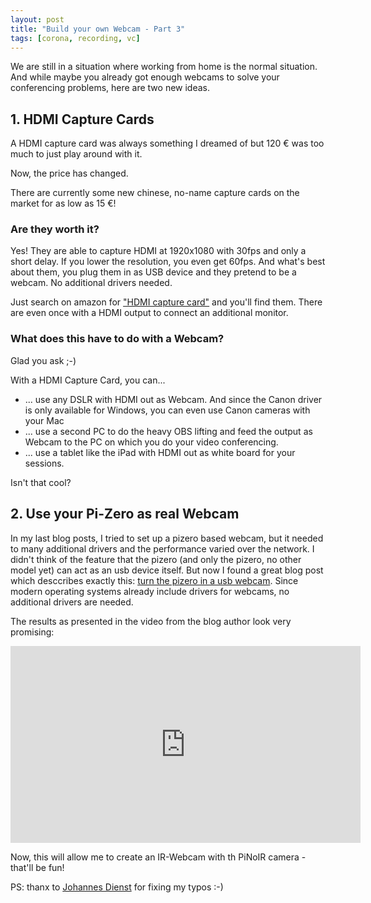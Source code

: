 ```yaml
---
layout: post
title: "Build your own Webcam - Part 3"
tags: [corona, recording, vc]
---
```


We are still in a situation where working from home is the normal situation.
And while maybe you already got enough webcams to solve your conferencing problems, here are two new ideas.

## 1. HDMI Capture Cards

A HDMI capture card was always something I dreamed of but 120 € was too much to just play around with it.

Now, the price has changed.

There are currently some new chinese, no-name capture cards on the market for as low as 15 €!

### Are they worth it? 

Yes! They are able to capture HDMI at 1920x1080 with 30fps and only a short delay. If you lower the resolution, you even get 60fps.
And what's best about them, you plug them in as USB device and they pretend to be a webcam.
No additional drivers needed.

Just search on amazon for ["HDMI capture card"](https://www.amazon.de/s?k=hdmi+capture+card) and you'll find them.
There are even once with a HDMI output to connect an additional monitor.

### What does this have to do with a Webcam?

Glad you ask ;-)

With a HDMI Capture Card, you can...

* ... use any DSLR with HDMI out as Webcam. And since the Canon driver is only available for Windows, you can even use Canon cameras with your Mac
* ... use a second PC to do the heavy OBS lifting and feed the output as Webcam to the PC on which you do your video conferencing.
* ... use a tablet like the iPad with HDMI out as white board for your sessions. 

Isn't that cool?

## 2. Use your Pi-Zero as real Webcam

In my last blog posts, I tried to set up a pizero based webcam, but it needed to many additional drivers and the performance varied over the network.
I didn't think of the feature that the pizero (and only the pizero, no other model yet) can act as an usb device itself.
But now I found a great blog post which desccribes exactly this: [turn the pizero in a usb webcam](http://www.davidhunt.ie/raspberry-pi-zero-with-pi-camera-as-usb-webcam/).
Since modern operating systems already include drivers for webcams, no additional drivers are needed.

The results as presented in the video from the blog author look very promising:

<iframe width="560" height="315" src="https://www.youtube.com/embed/idD61VOJ024" frameborder="0" allow="accelerometer; autoplay; encrypted-media; gyroscope; picture-in-picture" allowfullscreen></iframe>

Now, this will allow me to create an IR-Webcam with th PiNoIR camera - that'll be fun!

PS: thanx to [Johannes Dienst](https://twitter.com/johannesdienst) for fixing my typos :-)

